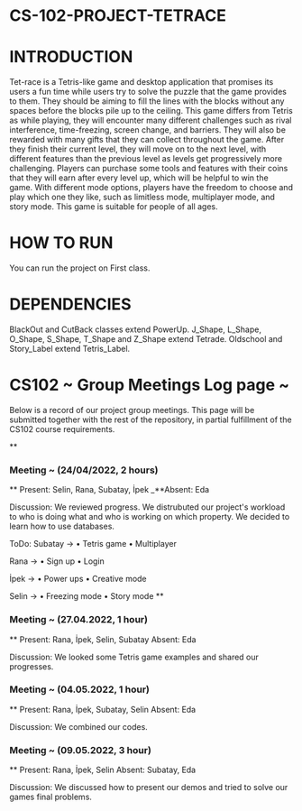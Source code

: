 # CS-102-PROJECT-TETRACE
# INTRODUCTION
Tet-race is a Tetris-like game and desktop application that promises its users a fun time while users try to solve the puzzle that the game provides to them. They should be aiming to fill the lines with the blocks without any spaces before the blocks pile up to the ceiling. This game differs from Tetris as while playing, they will encounter many different challenges such as rival interference, time-freezing, screen change, and barriers. They will also be rewarded with many gifts that they can collect throughout the game. After they finish their current level, they will move on to the next level, with different features than the previous level as levels get progressively more challenging. Players can purchase some tools and features with their coins that they will earn after every level up, which will be helpful to win the game. With different mode options, players have the freedom to choose and play which one they like, such as limitless mode, multiplayer mode, and story mode. This game is suitable for people of all ages. 
# HOW TO RUN
You can run the project on First class.
# DEPENDENCIES
BlackOut and CutBack classes extend PowerUp.
J_Shape, L_Shape, O_Shape, S_Shape, T_Shape and Z_Shape extend Tetrade.
Oldschool and Story_Label extend Tetris_Label.
# CS102 ~ Group Meetings Log page ~

Below is a record of our project group meetings. This page will be submitted together with the rest of the repository, in partial fulfillment of the CS102 course requirements.

**
### Meeting ~ (24/04/2022, 2 hours)
**
Present: Selin, Rana, Subatay, İpek  _**Absent: Eda

Discussion: 
We reviewed progress. We distrubuted our project's workload to who is doing what and who is working on which property. We decided to learn how to use databases.

ToDo: 
Subatay ->
•    Tetris game
•    Multiplayer

Rana ->
•    Sign up
•    Login

İpek ->
•    Power ups
•    Creative mode

Selin ->
•    Freezing mode
•    Story mode
**
### Meeting ~ (27.04.2022, 1 hour)
**
Present: Rana, İpek, Selin, Subatay   Absent: Eda

Discussion: 
We looked some Tetris game examples and shared our progresses.

### Meeting ~ (04.05.2022, 1 hour)
**
Present: Rana, İpek, Subatay, Selin   Absent: Eda

Discussion: 
We combined our codes.

### Meeting ~ (09.05.2022, 3 hour)
**
Present: Rana, İpek, Selin   Absent: Subatay, Eda

Discussion: 
We discussed how to present our demos and tried to solve our games final problems.
